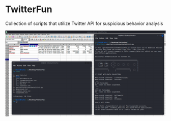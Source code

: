 # TwitterFun
Collection of scripts that utilize Twitter API for suspicious behavior analysis

![alt text](https://github.com/Ivan-Markovic/TwitterFun/blob/main/TwitterFun1.png)
